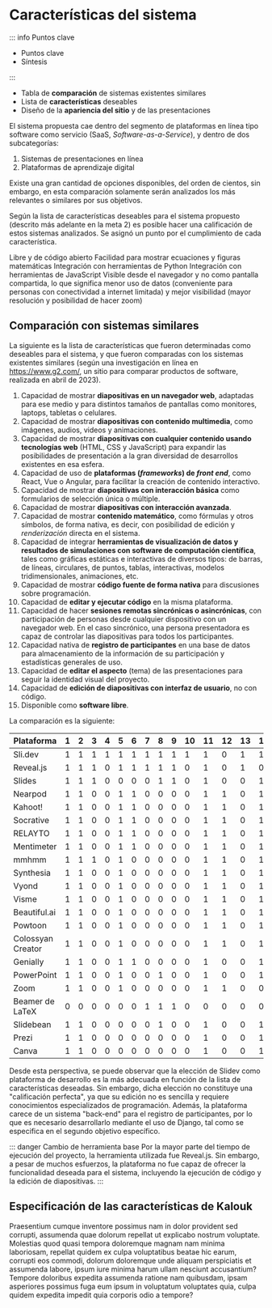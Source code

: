 <script setup>
import Counter from '../.vitepress/theme/components/Counter.vue'
import CardGrid from '../.vitepress/theme/components/CardGrid.vue'
import Card from '../.vitepress/theme/components/Card.vue'
</script>

# Características del sistema

::: info Puntos clave

- Puntos clave
- Síntesis

:::

- Tabla de **comparación** de sistemas existentes similares
- Lista de **características** deseables
- Diseño de la **apariencia del sitio** y de las presentaciones

El sistema propuesta cae dentro del segmento de plataformas en línea tipo software como servicio (SaaS, _Software-as-a-Service_), y dentro de dos subcategorías:

1. Sistemas de presentaciones en línea
2. Plataformas de aprendizaje digital

Existe una gran cantidad de opciones disponibles, del orden de cientos, sin embargo, en esta comparación solamente serán analizados los más relevantes o similares por sus objetivos.

Según la lista de características deseables para el sistema propuesto (descrito más adelante en la meta 2) es posible hacer una calificación de estos sistemas analizados. Se asignó un punto por el cumplimiento de cada característica.

Libre y de código abierto
Facilidad para mostrar ecuaciones y figuras matemáticas
Integración con herramientas de Python
Integración con herramientas de JavaScript
Visible desde el navegador y no como pantalla compartida, lo que significa menor uso de datos (conveniente para personas con conectividad a internet limitada) y mejor visibilidad (mayor resolución y posibilidad de hacer zoom)

## Comparación con sistemas similares

La siguiente es la lista de características que fueron determinadas como deseables para el sistema, y que fueron comparadas con los sistemas existentes similares (según una investigación en línea en https://www.g2.com/, un sitio para comparar productos de software, realizada en abril de 2023).

1. Capacidad de mostrar **diapositivas en un navegador web**, adaptadas para ese medio y para distintos tamaños de pantallas como monitores, laptops, tabletas o celulares.
1. Capacidad de mostrar **diapositivas con contenido multimedia**, como imágenes, audios, videos y animaciones.
1. Capacidad de mostrar **diapositivas con cualquier contenido usando tecnologías web** (HTML, CSS y JavaScript) para expandir las posibilidades de presentación a la gran diversidad de desarrollos existentes en esa esfera.
1. Capacidad de uso de **plataformas (_frameworks_) de _front end_**, como React, Vue o Angular, para facilitar la creación de contenido interactivo.
1. Capacidad de mostrar **diapositivas con interacción básica** como formularios de selección única o múltiple.
1. Capacidad de mostrar **diapositivas con interacción avanzada**.
1. Capacidad de mostrar **contenido matemático**, como fórmulas y otros símbolos, de forma nativa, es decir, con posibilidad de edición y _renderización_ directa en el sistema.
1. Capacidad de integrar **herramientas de visualización de datos y resultados de simulaciones con software de computación científica**, tales como gráficas estáticas e interactivas de diversos tipos: de barras, de líneas, circulares, de puntos, tablas, interactivas, modelos tridimensionales, animaciones, etc.
1. Capacidad de mostrar **código fuente de forma nativa** para discusiones sobre programación.
1. Capacidad de **editar y ejecutar código** en la misma plataforma.
1. Capacidad de hacer **sesiones remotas sincrónicas o asincrónicas**, con participación de personas desde cualquier dispositivo con un navegador web. En el caso sincrónico, una persona presentadora es capaz de controlar las diapositivas para todos los participantes.
1. Capacidad nativa de **registro de participantes** en una base de datos para almacenamiento de la información de su participación y estadísticas generales de uso.
1. Capacidad de **editar el aspecto** (tema) de las presentaciones para seguir la identidad visual del proyecto.
1. Capacidad de **edición de diapositivas con interfaz de usuario**, no con código.
1. Disponible como **software libre**.

La comparación es la siguiente:

| Plataforma        | 1   | 2   | 3   | 4   | 5   | 6   | 7   | 8   | 9   | 10  | 11  | 12  | 13  | 14  | 15  | Total |
| ----------------- | --- | --- | --- | --- | --- | --- | --- | --- | --- | --- | --- | --- | --- | --- | --- | ----- |
| Sli.dev           | 1   | 1   | 1   | 1   | 1   | 1   | 1   | 1   | 1   | 1   | 1   | 0   | 1   | 1   | 1   | 14    |
| Reveal.js         | 1   | 1   | 1   | 0   | 1   | 1   | 1   | 1   | 1   | 0   | 1   | 0   | 1   | 0   | 1   | 11    |
| Slides            | 1   | 1   | 1   | 0   | 0   | 0   | 0   | 1   | 1   | 0   | 1   | 0   | 0   | 1   | 0   | 7     |
| Nearpod           | 1   | 1   | 0   | 0   | 1   | 1   | 0   | 0   | 0   | 0   | 1   | 1   | 0   | 1   | 0   | 7     |
| Kahoot!           | 1   | 1   | 0   | 0   | 1   | 1   | 0   | 0   | 0   | 0   | 1   | 1   | 0   | 1   | 0   | 7     |
| Socrative         | 1   | 1   | 0   | 0   | 1   | 1   | 0   | 0   | 0   | 0   | 1   | 1   | 0   | 1   | 0   | 7     |
| RELAYTO           | 1   | 1   | 0   | 0   | 1   | 1   | 0   | 0   | 0   | 0   | 1   | 1   | 0   | 1   | 0   | 7     |
| Mentimeter        | 1   | 1   | 0   | 0   | 1   | 1   | 0   | 0   | 0   | 0   | 1   | 1   | 0   | 1   | 0   | 7     |
| mmhmm             | 1   | 1   | 1   | 0   | 1   | 0   | 0   | 0   | 0   | 0   | 1   | 1   | 0   | 1   | 0   | 7     |
| Synthesia         | 1   | 1   | 0   | 0   | 1   | 0   | 0   | 0   | 0   | 0   | 1   | 1   | 0   | 1   | 0   | 6     |
| Vyond             | 1   | 1   | 0   | 0   | 1   | 0   | 0   | 0   | 0   | 0   | 1   | 1   | 0   | 1   | 0   | 6     |
| Visme             | 1   | 1   | 0   | 0   | 1   | 0   | 0   | 0   | 0   | 0   | 1   | 1   | 0   | 1   | 0   | 6     |
| Beautiful.ai      | 1   | 1   | 0   | 0   | 1   | 0   | 0   | 0   | 0   | 0   | 1   | 1   | 0   | 1   | 0   | 6     |
| Powtoon           | 1   | 1   | 0   | 0   | 1   | 0   | 0   | 0   | 0   | 0   | 1   | 1   | 0   | 1   | 0   | 6     |
| Colossyan Creator | 1   | 1   | 0   | 0   | 1   | 0   | 0   | 0   | 0   | 0   | 1   | 1   | 0   | 1   | 0   | 6     |
| Genially          | 1   | 1   | 0   | 0   | 1   | 1   | 0   | 0   | 0   | 0   | 1   | 0   | 0   | 1   | 0   | 6     |
| PowerPoint        | 1   | 1   | 0   | 0   | 1   | 0   | 0   | 1   | 0   | 0   | 1   | 0   | 0   | 1   | 0   | 6     |
| Zoom              | 1   | 1   | 0   | 0   | 1   | 0   | 0   | 0   | 0   | 0   | 1   | 1   | 0   | 0   | 0   | 5     |
| Beamer de LaTeX   | 0   | 0   | 0   | 0   | 0   | 0   | 1   | 1   | 1   | 0   | 0   | 0   | 0   | 0   | 1   | 4     |
| Slidebean         | 1   | 1   | 0   | 0   | 0   | 0   | 0   | 1   | 0   | 0   | 1   | 0   | 0   | 1   | 0   | 5     |
| Prezi             | 1   | 1   | 0   | 0   | 0   | 0   | 0   | 0   | 0   | 0   | 1   | 0   | 0   | 1   | 0   | 4     |
| Canva             | 1   | 1   | 0   | 0   | 0   | 0   | 0   | 0   | 0   | 0   | 1   | 0   | 0   | 1   | 0   | 4     |

Desde esta perspectiva, se puede observar que la elección de Slidev como plataforma de desarrollo es la más adecuada en función de la lista de características deseadas. Sin embargo, dicha elección no constituye una "calificación perfecta", ya que su edición no es sencilla y requiere conocimientos especializados de programación. Además, la plataforma carece de un sistema "back-end" para el registro de participantes, por lo que es necesario desarrollarlo mediante el uso de Django, tal como se especifica en el segundo objetivo específico.

::: danger Cambio de herramienta base
Por la mayor parte del tiempo de ejecución del proyecto, la herramienta utilizada fue Reveal.js. Sin embargo, a pesar de muchos esfuerzos, la plataforma no fue capaz de ofrecer la funcionalidad deseada para el sistema, incluyendo la ejecución de código y la edición de diapositivas.
:::

## Especificación de las características de Kalouk

Praesentium cumque inventore possimus nam in dolor provident sed corrupti, assumenda quae dolorum repellat ut explicabo nostrum voluptate. Molestias quod quasi tempora doloremque magnam nam minima laboriosam, repellat quidem ex culpa voluptatibus beatae hic earum, corrupti eos commodi, dolorum doloremque unde aliquam perspiciatis et assumenda labore, ipsum iure minima harum ullam nesciunt accusantium? Tempore doloribus expedita assumenda ratione nam quibusdam, ipsam asperiores possimus fuga eum ipsum in voluptatum voluptates quia, culpa quidem expedita impedit quia corporis odio a tempore?
